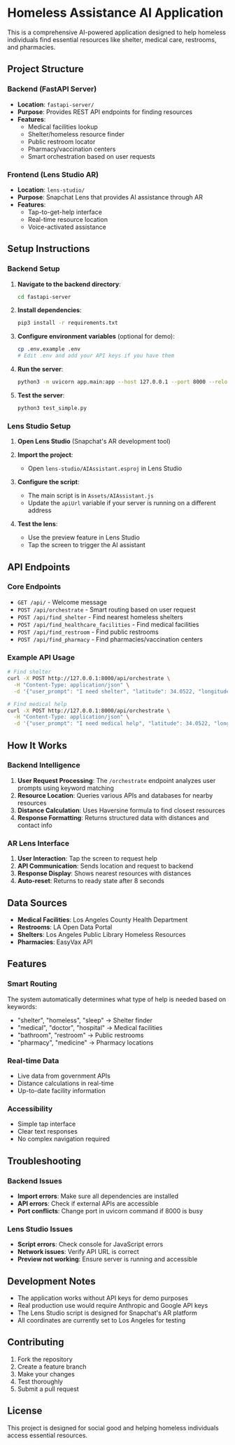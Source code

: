 # Homeless Assistance AI Application

This is a comprehensive AI-powered application designed to help homeless individuals find essential resources like shelter, medical care, restrooms, and pharmacies.

## Project Structure

### Backend (FastAPI Server)
- **Location**: `fastapi-server/`
- **Purpose**: Provides REST API endpoints for finding resources
- **Features**:
  - Medical facilities lookup
  - Shelter/homeless resource finder
  - Public restroom locator
  - Pharmacy/vaccination centers
  - Smart orchestration based on user requests

### Frontend (Lens Studio AR)
- **Location**: `lens-studio/`
- **Purpose**: Snapchat Lens that provides AI assistance through AR
- **Features**:
  - Tap-to-get-help interface
  - Real-time resource location
  - Voice-activated assistance

## Setup Instructions

### Backend Setup

1. **Navigate to the backend directory**:
   ```bash
   cd fastapi-server
   ```

2. **Install dependencies**:
   ```bash
   pip3 install -r requirements.txt
   ```

3. **Configure environment variables** (optional for demo):
   ```bash
   cp .env.example .env
   # Edit .env and add your API keys if you have them
   ```

4. **Run the server**:
   ```bash
   python3 -m uvicorn app.main:app --host 127.0.0.1 --port 8000 --reload
   ```

5. **Test the server**:
   ```bash
   python3 test_simple.py
   ```

### Lens Studio Setup

1. **Open Lens Studio** (Snapchat's AR development tool)

2. **Import the project**:
   - Open `lens-studio/AIAssistant.esproj` in Lens Studio

3. **Configure the script**:
   - The main script is in `Assets/AIAssistant.js`
   - Update the `apiUrl` variable if your server is running on a different address

4. **Test the lens**:
   - Use the preview feature in Lens Studio
   - Tap the screen to trigger the AI assistant

## API Endpoints

### Core Endpoints

- `GET /api/` - Welcome message
- `POST /api/orchestrate` - Smart routing based on user request
- `POST /api/find_shelter` - Find nearest homeless shelters
- `POST /api/find_healthcare_facilities` - Find medical facilities
- `POST /api/find_restroom` - Find public restrooms
- `POST /api/find_pharmacy` - Find pharmacies/vaccination centers

### Example API Usage

```bash
# Find shelter
curl -X POST http://127.0.0.1:8000/api/orchestrate \
  -H "Content-Type: application/json" \
  -d '{"user_prompt": "I need shelter", "latitude": 34.0522, "longitude": -118.2437}'

# Find medical help
curl -X POST http://127.0.0.1:8000/api/orchestrate \
  -H "Content-Type: application/json" \
  -d '{"user_prompt": "I need medical help", "latitude": 34.0522, "longitude": -118.2437}'
```

## How It Works

### Backend Intelligence
1. **User Request Processing**: The `/orchestrate` endpoint analyzes user prompts using keyword matching
2. **Resource Location**: Queries various APIs and databases for nearby resources
3. **Distance Calculation**: Uses Haversine formula to find closest resources
4. **Response Formatting**: Returns structured data with distances and contact info

### AR Lens Interface
1. **User Interaction**: Tap the screen to request help
2. **API Communication**: Sends location and request to backend
3. **Response Display**: Shows nearest resources with distances
4. **Auto-reset**: Returns to ready state after 8 seconds

## Data Sources

- **Medical Facilities**: Los Angeles County Health Department
- **Restrooms**: LA Open Data Portal
- **Shelters**: Los Angeles Public Library Homeless Resources
- **Pharmacies**: EasyVax API

## Features

### Smart Routing
The system automatically determines what type of help is needed based on keywords:
- "shelter", "homeless", "sleep" → Shelter finder
- "medical", "doctor", "hospital" → Medical facilities
- "bathroom", "restroom" → Public restrooms
- "pharmacy", "medicine" → Pharmacy locations

### Real-time Data
- Live data from government APIs
- Distance calculations in real-time
- Up-to-date facility information

### Accessibility
- Simple tap interface
- Clear text responses
- No complex navigation required

## Troubleshooting

### Backend Issues
- **Import errors**: Make sure all dependencies are installed
- **API errors**: Check if external APIs are accessible
- **Port conflicts**: Change port in uvicorn command if 8000 is busy

### Lens Studio Issues
- **Script errors**: Check console for JavaScript errors
- **Network issues**: Verify API URL is correct
- **Preview not working**: Ensure server is running and accessible

## Development Notes

- The application works without API keys for demo purposes
- Real production use would require Anthropic and Google API keys
- The Lens Studio script is designed for Snapchat's AR platform
- All coordinates are currently set to Los Angeles for testing

## Contributing

1. Fork the repository
2. Create a feature branch
3. Make your changes
4. Test thoroughly
5. Submit a pull request

## License

This project is designed for social good and helping homeless individuals access essential resources.
